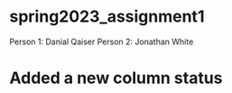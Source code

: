 # spring2023_assignment1 

Person 1: Danial Qaiser
Person 2: Jonathan White
# Added a new column status
